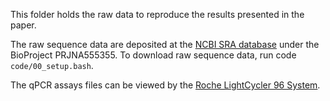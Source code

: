 This folder holds the raw data to reproduce the results presented in the paper. 

The raw sequence data are deposited at the [NCBI SRA database](https://www.ncbi.nlm.nih.gov/bioproject/) under the BioProject PRJNA555355. To download raw sequence data, run code `code/00_setup.bash`. 

The qPCR assays files can be viewed by the [Roche LightCycler 96 System](https://lifescience.roche.com/en_no/brands/realtime-pcr-overview.html#software).
